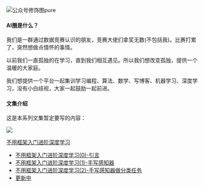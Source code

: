 ![公众号修饰图pure](https://aigroupz-1258285787.cos.ap-shanghai.myqcloud.com/blog/%E5%85%AC%E4%BC%97%E5%8F%B7%E4%BF%AE%E9%A5%B0%E5%9B%BEpure.jpg)

#### AI圈是什么？

我们是一群通过数据竞赛认识的朋友，竞赛大佬们拿奖无数(不包括我)。比赛打累了，突然想做点情怀的事情。

以前我们一直孤独的在学习，直到我们相互遇见。所以我们想改变孤独，提供一个温暖的大家庭。

我们想提供一个平台一起集训学习编程、算法、数学、写博客、机器学习、深度学习，没有小白歧视，大家一起鼓励一起前进。

#### 文集介绍

这是本系列文集暂定要写的内容：

![](https://aigroupz-1258285787.cos.ap-shanghai.myqcloud.com/blog/15451047833646.jpg)

[不用框架入门进阶深度学习](http://mp.weixin.qq.com/mp/homepage?__biz=MzU4OTczNTg2OQ==&hid=3&sn=e6b1edd8a4b35b5741873e4948495294&scene=18#wechat_redirect)

- [不用框架入门进阶深度学习(0)-引言](https://mp.weixin.qq.com/s?__biz=MzU4OTczNTg2OQ==&mid=2247483697&idx=1&sn=7d3aa0cf5caaa463c76f7651cdf6cee7&scene=19&token=889866011&lang=zh_CN#wechat_redirect)
- [不用框架入门进阶深度学习(1)-手写感知器](https://mp.weixin.qq.com/s?__biz=MzU4OTczNTg2OQ==&mid=2247483697&idx=1&sn=7d3aa0cf5caaa463c76f7651cdf6cee7&scene=19&token=889866011&lang=zh_CN#wechat_redirect)
- [不用框架入门进阶深度学习(2)-手写感知器做分类任务](https://mp.weixin.qq.com/s?__biz=MzU4OTczNTg2OQ==&mid=2247483697&idx=1&sn=7d3aa0cf5caaa463c76f7651cdf6cee7&scene=19&token=889866011&lang=zh_CN#wechat_redirect)
- [更新中](http://mp.weixin.qq.com/mp/homepage?__biz=MzU4OTczNTg2OQ==&hid=3&sn=e6b1edd8a4b35b5741873e4948495294&scene=18#wechat_redirect)






